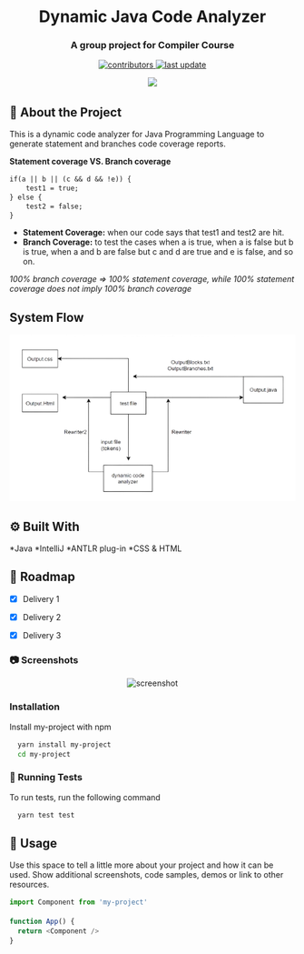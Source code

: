 <div align="center">
  <h1>Dynamic Java Code Analyzer</h1>
  <h3>A group project for Compiler Course</h3>
  <p>
  <a href="https://github.com/Louis3797/awesome-readme-template/graphs/contributors">
    <img src="https://img.shields.io/badge/contriburtors-5-green" alt="contributors" />
  </a>
  <a href="https://github.com/Clara-Raef/DynamicCodeAnalyzer-CompilerProject/commits/main">
    <img src="https://img.shields.io/badge/last%20commit-april%202023-blue" alt="last update" />
  </a>
  </p>
  <p>
    <a href="https://github.com/Clara-Raef/DynamicCodeAnalyzer-CompilerProject/graphs/contributors">
      <img src="https://contrib.rocks/image?repo=Clara-Raef/DynamicCodeAnalyzer-CompilerProject" />
    </a>
  </p>
</div>


## :star2: About the Project
 <p>
  This is a dynamic code analyzer for Java Programming Language to generate statement and branches code coverage reports.
 </p>

**Statement coverage VS. Branch coverage**

```
if(a || b || (c && d && !e)) {
    test1 = true;
} else {
    test2 = false;
}
```
- **Statement Coverage:** when our code says that test1 and test2 are hit.
- **Branch Coverage:** to test the cases when a is true, when a is false but b is true, when a and b are false but c and d are true and e is false, and so on.

_100% branch coverage => 100% statement coverage, while 100% statement coverage does not imply 100% branch coverage_

## System Flow
<div align="center">
  <p>
      <img src="https://github.com/Clara-Raef/DynamicCodeAnalyzer-CompilerProject/blob/a37dbdb7e06cc7c6f18c848b9164ab0bd0ac0dea/Delivery3/flowchart.png" />
  </p>
</div>

## :gear: Built With
*Java
*IntelliJ
*ANTLR plug-in
*CSS & HTML


## :compass: Roadmap

* [x] Delivery 1
* [x] Delivery 2
* [x] Delivery 3


### :camera: Screenshots

<div align="center"> 
  <img src="https://placehold.co/600x400?text=Your+Screenshot+here" alt="screenshot" />
</div>



<!-- Installation -->
###  Installation

Install my-project with npm

```bash
  yarn install my-project
  cd my-project
```
   
<!-- Running Tests -->
### :test_tube: Running Tests

To run tests, run the following command

```bash
  yarn test test
```



<!-- Usage -->
## :eyes: Usage

Use this space to tell a little more about your project and how it can be used. Show additional screenshots, code samples, demos or link to other resources.


```javascript
import Component from 'my-project'

function App() {
  return <Component />
}
```
